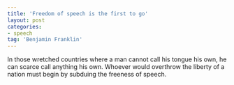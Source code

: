 ```yaml
---
title: 'Freedom of speech is the first to go'
layout: post
categories:
- speech
tag: 'Benjamin Franklin'
---
```


In those wretched countries where a man cannot call his tongue his own, he can scarce call anything his own. Whoever would overthrow the liberty of a nation must begin by subduing the freeness of speech.